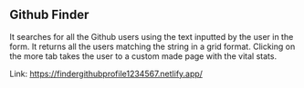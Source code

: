 ## Github Finder 

It searches for all the Github users using the text inputted by the user in the form. It returns all the users matching the string in a grid format. Clicking on the more tab takes the user to a custom made page with the vital stats.

Link: https://findergithubprofile1234567.netlify.app/
